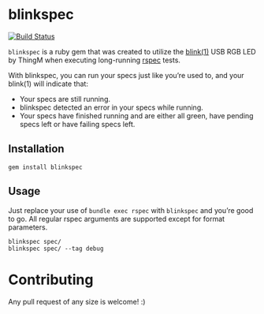 # blinkspec

[![Build Status](https://travis-ci.org/j4zz/blinkspec.svg)](https://travis-ci.org/j4zz/blinkspec)

`blinkspec` is a ruby gem that was created to utilize the [blink(1)](http://blink1.thingm.com/) USB RGB LED by ThingM when executing long-running [rspec](http://www.relishapp.com/rspec) tests.

With blinkspec, you can run your specs just like you’re used to, and your blink(1) will indicate that:

  * Your specs are still running.
  * blinkspec detected an error in your specs while running.
  * Your specs have finished running and are either all green, have pending specs left or have failing specs left.

## Installation

`gem install blinkspec`

## Usage

Just replace your use of `bundle exec rspec` with `blinkspec` and you’re good to go. All regular rspec arguments are supported except for format parameters.

```
blinkspec spec/
blinkspec spec/ --tag debug
```

# Contributing

Any pull request of any size is welcome! :)